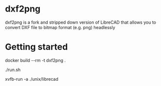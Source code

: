 # dxf2png

dxf2png is a fork and stripped down version of LibreCAD that allows you to convert DXF file to bitmap format (e.g. png) headlessly

# Getting started

docker build --rm -t dxf2png .

./run.sh

xvfb-run -a ./unix/librecad
